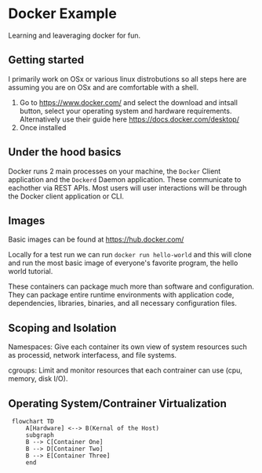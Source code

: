 # Docker Example

Learning and leaveraging docker for fun.


## Getting started
I primarily work on OSx or various linux distrobutions so all steps here are assuming you are on OSx and are comfortable with a shell.

1. Go to https://www.docker.com/ and select the download and intsall button, select your operating system and hardware requirements. Alternatively use their guide here https://docs.docker.com/desktop/
1. Once installed 


## Under the hood basics

Docker runs 2 main processes on your machine, the `Docker` Client application and the `Dockerd` Daemon application. These communicate to eachother via REST APIs. Most users will user interactions will be through the Docker client application or CLI.

## Images

Basic images can be found at https://hub.docker.com/

Locally for a test run we can run `docker run hello-world` and this will clone and run the most basic image of everyone's favorite program, the hello world tutorial.

These containers can package much more than software and configuration. They can package entire runtime environments with application code, dependencies, libraries, binaries, and all necessary configuration files. 

## Scoping and Isolation

Namespaces:
Give each container its own view of system resources such as processid, network interfacess, and file systems.

cgroups:
Limit and monitor resources that each contrainer can use (cpu, memory, disk I/O).


## Operating System/Contrainer Virtualization

```
 flowchart TD
     A[Hardware] <--> B(Kernal of the Host)
     subgraph
     B --> C[Container One]
     B --> D[Container Two]
     B --> E[Container Three]
     end
```

